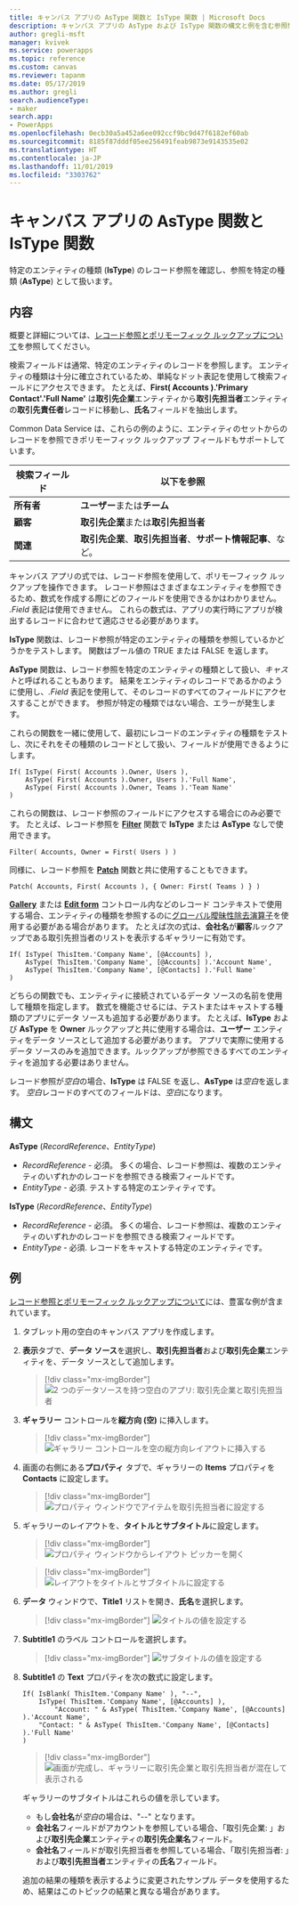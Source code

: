 ```yaml
---
title: キャンバス アプリの AsType 関数と IsType 関数 | Microsoft Docs
description: キャンバス アプリの AsType および IsType 関数の構文と例を含む参照情報
author: gregli-msft
manager: kvivek
ms.service: powerapps
ms.topic: reference
ms.custom: canvas
ms.reviewer: tapanm
ms.date: 05/17/2019
ms.author: gregli
search.audienceType:
- maker
search.app:
- PowerApps
ms.openlocfilehash: 0ecb30a5a452a6ee092ccf9bc9d47f6182ef60ab
ms.sourcegitcommit: 8185f87dddf05ee256491feab9873e9143535e02
ms.translationtype: HT
ms.contentlocale: ja-JP
ms.lasthandoff: 11/01/2019
ms.locfileid: "3303762"
---
```

# <a name="astype-and-istype-functions-in-canvas-apps"></a>キャンバス アプリの AsType 関数と IsType 関数

特定のエンティティの種類 (**IsType**) のレコード参照を確認し、参照を特定の種類 (**AsType**) として扱います。

## <a name="description"></a>内容

概要と詳細については、[レコード参照とポリモーフィック ルックアップについて](../working-with-references.md)を参照してください。

検索フィールドは通常、特定のエンティティのレコードを参照します。 エンティティの種類は十分に確立されているため、単純なドット表記を使用して検索フィールドにアクセスできます。 たとえば、**First( Accounts ).'Primary Contact'.'Full Name'** は**取引先企業**エンティティから**取引先担当者**エンティティの**取引先責任者**レコードに移動し、**氏名**フィールドを抽出します。

Common Data Service は、これらの例のように、エンティティのセットからのレコードを参照できポリモーフィック ルックアップ フィールドもサポートしています。

| 検索フィールド | 以下を参照 |
|--------------|--------------|
| **所有者** | **ユーザー**または**チーム** |
| **顧客** | **取引先企業**または**取引先担当者** |
| **関連** | **取引先企業**、**取引先担当者**、**サポート情報記事**、など。 |

<!--note from editor: Change "Knowledge Articles" to "Knowledge Base articles" if that is what is being referenced.   -->

キャンバス アプリの式では、レコード参照を使用して、ポリモーフィック ルックアップを操作できます。 レコード参照はさまざまなエンティティを参照できるため、数式を作成する際にどのフィールドを使用できるかはわかりません。 *.Field* 表記は使用できません。 これらの数式は、アプリの実行時にアプリが検出するレコードに合わせて適応させる必要があります。

**IsType** 関数は、レコード参照が特定のエンティティの種類を参照しているかどうかをテストします。 関数はブール値の TRUE または FALSE を返します。

**AsType** 関数は、レコード参照を特定のエンティティの種類として扱い、*キャスト*と呼ばれることもあります。 結果をエンティティのレコードであるかのように使用し、*.Field* 表記を使用して、そのレコードのすべてのフィールドにアクセスすることができます。 参照が特定の種類ではない場合、エラーが発生します。

これらの関数を一緒に使用して、最初にレコードのエンティティの種類をテストし、次にそれをその種類のレコードとして扱い、フィールドが使用できるようにします。

```powerapps-dot
If( IsType( First( Accounts ).Owner, Users ),
    AsType( First( Accounts ).Owner, Users ).'Full Name',
    AsType( First( Accounts ).Owner, Teams ).'Team Name'
)
```

これらの関数は、レコード参照のフィールドにアクセスする場合にのみ必要です。 たとえば、レコード参照を [**Filter**](function-filter-lookup.md) 関数で **IsType** または **AsType** なしで使用できます。

```powerapps-dot
Filter( Accounts, Owner = First( Users ) )
```

同様に、レコード参照を [**Patch**](function-patch.md) 関数と共に使用することもできます。

```powerapps-dot
Patch( Accounts, First( Accounts ), { Owner: First( Teams ) } )
```  

[**Gallery**](../controls/control-gallery.md) または [**Edit form**](../controls/control-form-detail.md) コントロール内などのレコード コンテキストで使用する場合、エンティティの種類を参照するのに[グローバル曖昧性除去演算子](operators.md#disambiguation-operator)を使用する必要がある場合があります。 たとえば次の式は、**会社名**が**顧客**ルックアップである取引先担当者のリストを表示するギャラリーに有効です。

```powerapps-dot
If( IsType( ThisItem.'Company Name', [@Accounts] ),
    AsType( ThisItem.'Company Name', [@Accounts] ).'Account Name',
    AsType( ThisItem.'Company Name', [@Contacts] ).'Full Name'
)
```

どちらの関数でも、エンティティに接続されているデータ ソースの名前を使用して種類を指定します。 数式を機能させるには、テストまたはキャストする種類のアプリにデータ ソースも追加する必要があります。 たとえば、**IsType** および **AsType** を **Owner** ルックアップと共に使用する場合は、**ユーザー** エンティティをデータ ソースとして追加する必要があります。 アプリで実際に使用するデータ ソースのみを追加できます。ルックアップが参照できるすべてのエンティティを追加する必要はありません。

レコード参照が*空白*の場合、**IsType** は FALSE を返し、**AsType** は*空白*を返します。 *空白*レコードのすべてのフィールドは、*空白*になります。

## <a name="syntax"></a>構文

**AsType** (*RecordReference*、*EntityType*)

- *RecordReference* - 必須。 多くの場合、レコード参照は、複数のエンティティのいずれかのレコードを参照できる検索フィールドです。
- *EntityType* - 必須. テストする特定のエンティティです。

**IsType** (*RecordReference*、*EntityType*)

- *RecordReference* - 必須。 多くの場合、レコード参照は、複数のエンティティのいずれかのレコードを参照できる検索フィールドです。
- *EntityType* - 必須. レコードをキャストする特定のエンティティです。

## <a name="example"></a>例

[レコード参照とポリモーフィック ルックアップについて](../working-with-references.md)には、豊富な例が含まれています。

1. タブレット用の空白のキャンバス アプリを作成します。

1. **表示**タブで、**データ ソース**を選択し、**取引先担当者**および**取引先企業**エンティティを、データ ソースとして追加します。
    > [!div class="mx-imgBorder"]
    > ![2 つのデータソースを持つ空白のアプリ: 取引先企業と取引先担当者](media/function-astype-istype/contacts-add-datasources.png)

1. **ギャラリー** コントロールを**縦方向 (空)** に挿入します。

    > [!div class="mx-imgBorder"]
    > ![ギャラリー コントロールを空の縦方向レイアウトに挿入する](media/function-astype-istype/contacts-customer-gallery.png)

1. 画面の右側にある**プロパティ** タブで、ギャラリーの **Items** プロパティを **Contacts** に設定します。

    > [!div class="mx-imgBorder"]
    > ![プロパティ ウィンドウでアイテムを取引先担当者に設定する](media/function-astype-istype/contacts-customer-datasource.png)

1. ギャラリーのレイアウトを、**タイトルとサブタイトル**に設定します。

    > [!div class="mx-imgBorder"]
    > ![プロパティ ウィンドウからレイアウト ピッカーを開く](media/function-astype-istype/contacts-customer-layout.png)

    > [!div class="mx-imgBorder"]
    > ![レイアウトをタイトルとサブタイトルに設定する](media/function-astype-istype/contacts-customer-flyout.png)

1. **データ** ウィンドウで、**Title1** リストを開き、**氏名**を選択します。

    > [!div class="mx-imgBorder"]
    > ![タイトルの値を設定する](media/function-astype-istype/contacts-customer-title.png)

1. **Subtitle1** のラベル コントロールを選択します。

    > [!div class="mx-imgBorder"]
    > ![サブタイトルの値を設定する](media/function-astype-istype/contacts-customer-subtitle.png)

1. **Subtitle1** の **Text** プロパティを次の数式に設定します。

    ```powerapps-dot
    If( IsBlank( ThisItem.'Company Name' ), "--",
        IsType( ThisItem.'Company Name', [@Accounts] ),
            "Account: " & AsType( ThisItem.'Company Name', [@Accounts] ).'Account Name',
        "Contact: " & AsType( ThisItem.'Company Name', [@Contacts] ).'Full Name'
    )
    ```

    > [!div class="mx-imgBorder"]
    > ![画面が完成し、ギャラリーに取引先企業と取引先担当者が混在して表示される](media/function-astype-istype/contacts-customer-complete.png)

    ギャラリーのサブタイトルはこれらの値を示しています。
    - もし**会社名**が*空白*の場合は、"--" となります。
    - **会社名**フィールドがアカウントを参照している場合、「取引先企業: 」および**取引先企業**エンティティの**取引先企業名**フィールド。
    - **会社名**フィールドが取引先担当者を参照している場合、「取引先担当者: 」および**取引先担当者**エンティティの**氏名**フィールド。

    追加の結果の種類を表示するように変更されたサンプル データを使用するため、結果はこのトピックの結果と異なる場合があります。
